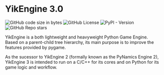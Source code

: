 # YikEngine 3.0
![GitHub code size in bytes](https://img.shields.io/github/languages/code-size/abra6325/pynamics3)
![GitHub License](https://img.shields.io/github/license/abra6325/pynamics3)
![PyPI - Version](https://img.shields.io/pypi/v/pynamics)
![GitHub Repo stars](https://img.shields.io/github/stars/abra6325/pynamics3)

YikEngine is a both lightweight and heavyweight Python Game Engine. Based on a parent-child tree hierarchy, its main purpose is to improve the features provided by pygame.

As the sucessor to YikEngine 2 (formally known as the PyNamics Engine 2), YikEngine 3 is intended to run on a C/C++ for its cores and on Python for its game logic and workflow.
